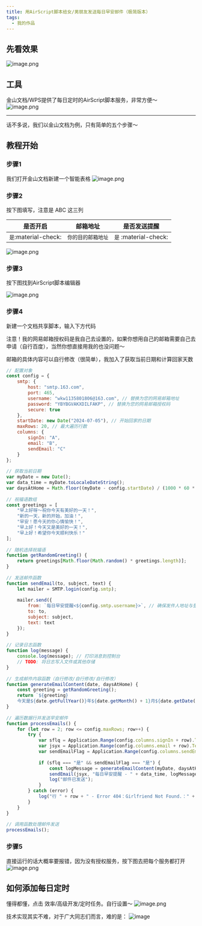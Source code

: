 ```yaml
---
title: 用AirScript脚本给女/男朋友发送每日早安邮件（极简版本）
tags:
  - 我的作品
---
```

## 先看效果  

![image.png](https://s2.loli.net/2025/02/07/UpHaDLIWyMuOixh.png)


## 工具

金山文档/WPS提供了每日定时的AirScript脚本服务，非常方便～  
![image.png](https://s2.loli.net/2025/02/07/vJFficRPdQKmOXE.png)

---

话不多说，我们以金山文档为例，只有简单的五个步骤～

## 教程开始

### 步骤1

我们打开金山文档新建一个智能表格
![image.png](https://s2.loli.net/2025/02/07/Zpeb4xa5uoP3LjO.png)


### 步骤2

按下图填写，注意是 ABC 这三列



| 是否开启      | 邮箱地址   |  是否发送提醒   |
| ----------- | ----------|--------|
| `是`:material-check:    | `你的目的邮箱地址` |  `是` :material-check: |



![image.png](https://s2.loli.net/2025/02/07/OABPyfnYU4FSovR.png)

### 步骤3

按下图找到AirScript脚本编辑器

![image.png](https://s2.loli.net/2025/02/07/RDKns8PgQ9fbO5Z.png)

### 步骤4

新建一个文档共享脚本，输入下方代码

注意！我的网易邮箱授权码是我自己去设置的，如果你想用自己的邮箱需要自己去申请（自行百度），当然你想直接用我的也没问题～

邮箱的具体内容可以自行修改（很简单），我加入了获取当前日期和计算回家天数

```js
// 配置对象
const config = {
    smtp: {
        host: "smtp.163.com",
        port: 465,
        username: "wkw1135801806@163.com", // 替换为您的网易邮箱地址
        password: "YBYBGVAKXDILFAKP", // 替换为您的网易邮箱授权码
        secure: true
    },
    startDate: new Date("2024-07-05"), // 开始回家的日期
    maxRows: 20, // 最大遍历行数
    columns: {
        signIn: "A",
        email: "B",
        sendEmail: "C"
    }
};
 
// 获取当前日期
var myDate = new Date();
var data_time = myDate.toLocaleDateString();
var daysAtHome = Math.floor((myDate - config.startDate) / (1000 * 60 * 60 * 24)) + 1;
 
// 祝福语数组
const greetings = [
    "早上好呀～祝你今天有美好的一天！",
    "新的一天，新的开始，加油！",
    "早安！愿今天的你心情愉快！",
    "早上好！今天又是美好的一天！",
    "早上好！希望你今天顺利快乐！"
];
 
// 随机选择祝福语
function getRandomGreeting() {
    return greetings[Math.floor(Math.random() * greetings.length)];
}
 
// 发送邮件函数
function sendEmail(to, subject, text) {
    let mailer = SMTP.login(config.smtp);
 
    mailer.send({
        from: `每日早安提醒<${config.smtp.username}>`, // 确保发件人地址与登录用户名一致
        to: to,
        subject: subject,
        text: text
    });
}
 
// 记录日志函数
function log(message) {
    console.log(message); // 打印消息到控制台
    // TODO: 将日志写入文件或其他存储
}
 
// 生成邮件内容函数（自行修改/自行修改/自行修改）
function generateEmailContent(date, daysAtHome) {
    const greeting = getRandomGreeting();
    return `${greeting}
    今天是${date.getFullYear()}年${date.getMonth() + 1}月${date.getDate()}号，你已经回家${daysAtHome}天。想念你～`;
}
 
// 遍历数据行并发送早安邮件
function processEmails() {
    for (let row = 2; row <= config.maxRows; row++) {
        try {
            var sflq = Application.Range(config.columns.signIn + row).Text;
            var jsyx = Application.Range(config.columns.email + row).Text;
            var sendEmailFlag = Application.Range(config.columns.sendEmail + row).Text;
 
            if (sflq === "是" && sendEmailFlag === "是") {
                const logMessage = generateEmailContent(myDate, daysAtHome);
                sendEmail(jsyx, "每日早安提醒 - " + data_time, logMessage);
                log("邮件已发送");
            }
        } catch (error) {
            log("行 " + row + " - Error 404：Girlfriend Not Found.：" + error);
        }
    }
}
 
// 调用函数处理邮件发送
processEmails();

```

### 步骤5

直接运行的话大概率要报错，因为没有授权服务，按下图去把每个服务都打开
![image.png](https://s2.loli.net/2025/02/07/CcA9sjvW6gKGdrx.png)


## 如何添加每日定时

懂得都懂，点击 效率/高级开发/定时任务。自行设置～
![image.png](https://s2.loli.net/2025/02/07/hrXsC5vAfFDT3b4.png)

技术实现其实不难，对于广大同志们而言，难的是：
![image](https://s1.imagehub.cc/images/2025/01/10/6117b1e963ae201314b99da00151ed22.png)




​